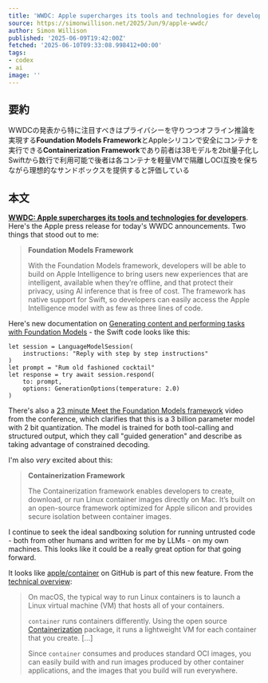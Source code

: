 ```yaml
---
title: 'WWDC: Apple supercharges its tools and technologies for developers'
source: https://simonwillison.net/2025/Jun/9/apple-wwdc/
author: Simon Willison
published: '2025-06-09T19:42:00Z'
fetched: '2025-06-10T09:33:08.998412+00:00'
tags:
- codex
- ai
image: ''
---
```


## 要約

WWDCの発表から特に注目すべきはプライバシーを守りつつオフライン推論を実現する**Foundation Models Framework**とAppleシリコンで安全にコンテナを実行できる**Containerization Framework**であり前者は3Bモデルを2bit量子化しSwiftから数行で利用可能で後者は各コンテナを軽量VMで隔離しOCI互換を保ちながら理想的なサンドボックスを提供すると評価している

## 本文

**[WWDC: Apple supercharges its tools and technologies for developers](https://www.apple.com/newsroom/2025/06/apple-supercharges-its-tools-and-technologies-for-developers/)**. Here's the Apple press release for today's WWDC announcements. Two things that stood out to me:

> **Foundation Models Framework**
>
> With the Foundation Models framework, developers will be able to build on Apple Intelligence to bring users new experiences that are intelligent, available when they’re offline, and that protect their privacy, using AI inference that is free of cost.
> The framework has native support for Swift, so developers can easily access the Apple Intelligence model with as few as three lines of code.

Here's new documentation on [Generating content and performing tasks with Foundation Models](https://developer.apple.com/documentation/FoundationModels/generating-content-and-performing-tasks-with-foundation-models) - the Swift code looks like this:

```
let session = LanguageModelSession(
    instructions: "Reply with step by step instructions"
)
let prompt = "Rum old fashioned cocktail"
let response = try await session.respond(
    to: prompt,
    options: GenerationOptions(temperature: 2.0)
)
```

There's also a [23 minute Meet the Foundation Models framework](https://developer.apple.com/videos/play/wwdc2025/286/) video from the conference, which clarifies that this is a 3 billion parameter model with 2 bit quantization. The model is trained for both tool-calling and structured output, which they call "guided generation" and describe as taking advantage of constrained decoding.

I'm also _very_ excited about this:

> **Containerization Framework**
>
> The Containerization framework enables developers to create, download, or run Linux container images directly on Mac. It’s built on an open-source framework optimized for Apple silicon and provides secure isolation between container images.

I continue to seek the ideal sandboxing solution for running untrusted code - both from other humans and written for me by LLMs - on my own machines. This looks like it could be a really great option for that going forward.

It looks like [apple/container](https://github.com/apple/container) on GitHub is part of this new feature. From the [technical overview](https://github.com/apple/container/blob/main/docs/technical-overview.md):

> On macOS, the typical way to run Linux containers is to launch a Linux virtual machine (VM) that hosts all of your containers.
>
> `container` runs containers differently. Using the open source [Containerization](https://github.com/apple/containerization) package, it runs a lightweight VM for each container that you create. [...]
>
> Since `container` consumes and produces standard OCI images, you can easily build with and run images produced by other container applications, and the images that you build will run everywhere.
